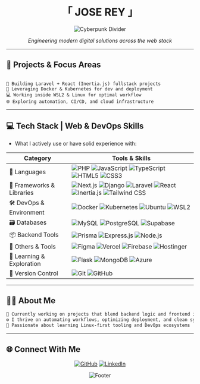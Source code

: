 
<div align="center">

# 「 JOSE REY 」

![Cyberpunk Divider](https://capsule-render.vercel.app/api?type=waving&height=300&color=gradient&text=FullStack%20Developer&reversal=true&textBg=false)

_Engineering modern digital solutions across the web stack_

</div>

---

## 🚀 Projects & Focus Areas

```

🔧 Building Laravel + React (Inertia.js) fullstack projects
🐳 Leveraging Docker & Kubernetes for dev and deployment
💻 Working inside WSL2 & Linux for optimal workflow
🌐 Exploring automation, CI/CD, and cloud infrastructure

````

---

## 💻 Tech Stack | Web & DevOps Skills

- What I actively use or have solid experience with:

| Category | Tools & Skills |
|---------|----------------|
| 🧠 Languages | ![PHP](https://img.shields.io/badge/PHP-777BB4?style=for-the-badge&logo=php&logoColor=white) ![JavaScript](https://img.shields.io/badge/JavaScript-F7DF1E?style=for-the-badge&logo=javascript&logoColor=black) ![TypeScript](https://img.shields.io/badge/TypeScript-3178C6?style=for-the-badge&logo=typescript&logoColor=white) ![HTML5](https://img.shields.io/badge/HTML5-e34c26?style=for-the-badge&logo=html5&logoColor=white) ![CSS3](https://img.shields.io/badge/CSS3-1572B6?style=for-the-badge&logo=css3&logoColor=white) |
| 🧩 Frameworks & Libraries | ![Next.js](https://img.shields.io/badge/-Next.js-000000?style=for-the-badge&logo=next.js&logoColor=white) ![Django](https://img.shields.io/badge/-Django-092E20?style=for-the-badge&logo=django&logoColor=white) ![Laravel](https://img.shields.io/badge/Laravel-ff2d20?style=for-the-badge&logo=laravel&logoColor=white) ![React](https://img.shields.io/badge/React-61DAFB?style=for-the-badge&logo=react&logoColor=black) ![Inertia.js](https://img.shields.io/badge/Inertia.js-1a202c?style=for-the-badge&logo=laravel&logoColor=white) ![Tailwind CSS](https://img.shields.io/badge/Tailwind-38B2AC?style=for-the-badge&logo=tailwind-css&logoColor=white) |
| 🛠 DevOps & Environment | ![Docker](https://img.shields.io/badge/Docker-2496ED?style=for-the-badge&logo=docker&logoColor=white) ![Kubernetes](https://img.shields.io/badge/Kubernetes-326ce5?style=for-the-badge&logo=kubernetes&logoColor=white) ![Ubuntu](https://img.shields.io/badge/Ubuntu-E95420?style=for-the-badge&logo=ubuntu&logoColor=white) ![WSL2](https://img.shields.io/badge/WSL2-4D4D4D?style=for-the-badge&logo=windows&logoColor=white) |
| 🗃 Databases | ![MySQL](https://img.shields.io/badge/MySQL-00758f?style=for-the-badge&logo=mysql&logoColor=white) ![PostgreSQL](https://img.shields.io/badge/PostgreSQL-336791?style=for-the-badge&logo=postgresql&logoColor=white) ![Supabase](https://img.shields.io/badge/Supabase-3ECF8E?style=for-the-badge&logo=supabase&logoColor=white) |
| 📦 Backend Tools | ![Prisma](https://img.shields.io/badge/Prisma-2D3748?style=for-the-badge&logo=prisma&logoColor=white) ![Express.js](https://img.shields.io/badge/Express-000000?style=for-the-badge&logo=express&logoColor=white) ![Node.js](https://img.shields.io/badge/Node.js-3C873A?style=for-the-badge&logo=node.js&logoColor=white) |
| 🧪 Others & Tools | ![Figma](https://img.shields.io/badge/Figma-F24E1E?style=for-the-badge&logo=figma&logoColor=white) ![Vercel](https://img.shields.io/badge/Vercel-000?style=for-the-badge&logo=vercel&logoColor=white) ![Firebase](https://img.shields.io/badge/Firebase-FFCA28?style=for-the-badge&logo=firebase&logoColor=black) ![Hostinger](https://img.shields.io/badge/Hostinger-5921C2?style=for-the-badge&logo=hostinger&logoColor=white) |
| 🧠 Learning & Exploration | ![Flask](https://img.shields.io/badge/Flask-000000?style=for-the-badge&logo=flask&logoColor=white) ![MongoDB](https://img.shields.io/badge/MongoDB-47A248?style=for-the-badge&logo=mongodb&logoColor=white) ![Azure](https://img.shields.io/badge/Azure-0078D4?style=for-the-badge&logo=microsoftazure&logoColor=white) |
| 🧰 Version Control | ![Git](https://img.shields.io/badge/Git-F05032?style=for-the-badge&logo=git&logoColor=white) ![GitHub](https://img.shields.io/badge/GitHub-181717?style=for-the-badge&logo=github&logoColor=white) |

---

## 👨‍💻 About Me

```txt
💼 Currently working on projects that blend backend logic and frontend interaction
⚙️ I thrive on automating workflows, optimizing deployment, and clean system design
🧠 Passionate about learning Linux-first tooling and DevOps ecosystems
````

---

## 🌐 Connect With Me

<div align="center">

[![GitHub](https://img.shields.io/badge/GitHub-100000?style=for-the-badge\&logo=github\&logoColor=white)](https://github.com/prgrmr-jr)
[![LinkedIn](https://img.shields.io/badge/LinkedIn-0077B5?style=for-the-badge\&logo=linkedin\&logoColor=white)](https://www.linkedin.com/in/prgmr-joserey/)

</div>

<div align="center">

![Footer](https://capsule-render.vercel.app/api?type=waving\&color=gradient\&customColorList=0,2,2,5,30\&height=80\&section=footer)

</div>

